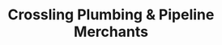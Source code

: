 ---
title: "Crossling Plumbing & Pipeline Merchants"
url: /gateshead/crossling-plumbing-and-pipeline-merchants/
shop: trade
---